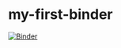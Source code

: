 # my-first-binder
[![Binder](https://mybinder.org/badge_logo.svg)](https://mybinder.org/v2/gh/meheino/my-first-binder/HEAD)
